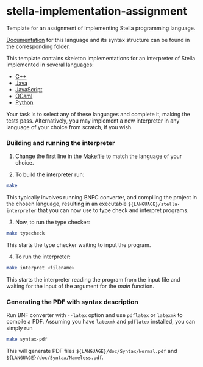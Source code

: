 # stella-implementation-assignment
Template for an assignment of implementing Stella programming language.

[Documentation](doc/) for this language and its syntax structure can be found in the corresponding folder.

This template contains skeleton implementations for an interpreter of Stella implemented in several languages:
* [C++](C++/)
* [Java](Java/)
* [JavaScript](JavaScript/)
* [OCaml](OCaml/)
* [Python](Python/)

Your task is to select any of these languages and complete it, making the tests pass. Alternatively, you may implement a new interpreter in any language of your choice from scratch, if you wish.


### Building and running the interpreter

1. Change the first line in the [Makefile](Makefile) to match the language of your choice.

2. To build the interpreter run:

```sh
make
```

This typically involves running BNFC converter, and compiling the project in the chosen language,
resulting in an executable `${LANGUAGE}/stella-interpreter` that you can now use to type check and interpret programs.

3. Now, to run the type checker:

```sh
make typecheck
```

This starts the type checker waiting to input the program.

4. To run the interpreter:

```sh
make interpret <filename>
```

This starts the interpreter reading the program from the input file and waiting for the input of the argument for the _main_ function.

### Generating the PDF with syntax description

Run BNF converter with `--latex` option and use `pdflatex` or `latexmk` to compile a PDF.
Assuming you have `latexmk` and `pdflatex` installed, you can simply run

```sh
make syntax-pdf
```

This will generate PDF files `${LANGUAGE}/doc/Syntax/Normal.pdf` and `${LANGUAGE}/doc/Syntax/Nameless.pdf`.

